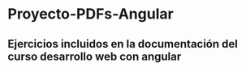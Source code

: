 # Proyecto-PDFs-Angular
## Ejercicios incluidos en la documentación del curso desarrollo web con angular
